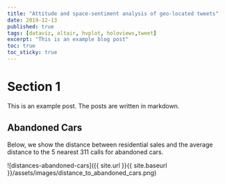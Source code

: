 ```yaml
---
title: "Attitude and space-sentiment analysis of geo-located tweets"
date: 2019-12-13
published: true
tags: [dataviz, altair, hvplot, holoviews,tweet]
excerpt: "This is an example blog post"
toc: true
toc_sticky: true
---
```


# Section 1

This is an example post. The posts are written in markdown.

## Abandoned Cars

Below, we show the distance between residential sales and the average distance to the 5 nearest 311 calls for abandoned cars.

![distances-abandoned-cars]({{ site.url }}{{ site.baseurl }}/assets/images/distance_to_abandoned_cars.png)
